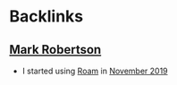 
# Backlinks
## [Mark Robertson](<Mark Robertson.md>)
- I started using [Roam](<Roam.md>) in [November 2019](<November 2019.md>)

